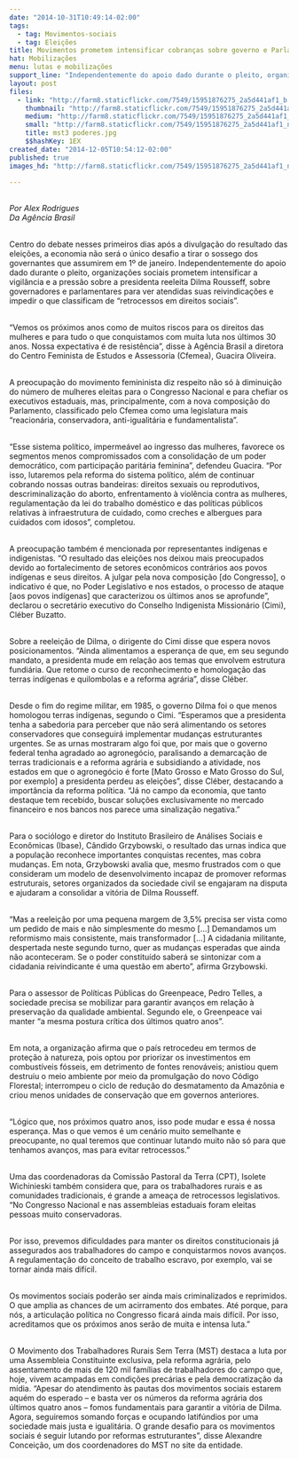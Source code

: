 ```yaml
---
date: "2014-10-31T10:49:14-02:00"
tags:
  - tag: Movimentos-sociais
  - tag: Eleições
title: Movimentos prometem intensificar cobranças sobre governo e Parlamento
hat: Mobilizações
menu: lutas e mobilizações
support_line: "Independentemente do apoio dado durante o pleito, organizações sociais prometem intensificar a vigilância e a pressão sobre a presidenta reeleita Dilma Rousseff, sobre governadores e parlamentares para evitar “retrocessos em direitos sociais”."
layout: post
files:
  - link: "http://farm8.staticflickr.com/7549/15951876275_2a5d441af1_b.jpg"
    thumbnail: "http://farm8.staticflickr.com/7549/15951876275_2a5d441af1_t.jpg"
    medium: "http://farm8.staticflickr.com/7549/15951876275_2a5d441af1_z.jpg"
    small: "http://farm8.staticflickr.com/7549/15951876275_2a5d441af1_n.jpg"
    title: mst3 poderes.jpg
    $$hashKey: 1EX
created_date: "2014-12-05T10:54:12-02:00"
published: true
images_hd: "http://farm8.staticflickr.com/7549/15951876275_2a5d441af1_n.jpg"

---
```

<p><br />
<em>Por Alex Rodrigues<br />
Da Ag&ecirc;ncia Brasil</em><br />
&nbsp;</p>

<p>Centro do debate nesses primeiros dias ap&oacute;s a divulga&ccedil;&atilde;o do resultado das elei&ccedil;&otilde;es, a economia n&atilde;o ser&aacute; o &uacute;nico desafio a tirar o sossego dos governantes que assumirem em 1&ordm; de janeiro. Independentemente do apoio dado durante o pleito, organiza&ccedil;&otilde;es sociais prometem intensificar a vigil&acirc;ncia e a press&atilde;o sobre a presidenta reeleita Dilma Rousseff, sobre governadores e parlamentares para ver atendidas suas reivindica&ccedil;&otilde;es e impedir o que classificam de &ldquo;retrocessos em direitos sociais&rdquo;.</p>

<p><br />
&ldquo;Vemos os pr&oacute;ximos anos como de muitos riscos para os direitos das mulheres e para tudo o que conquistamos com muita luta nos &uacute;ltimos 30 anos. Nossa expectativa &eacute; de resist&ecirc;ncia&rdquo;, disse &agrave; Ag&ecirc;ncia Brasil a diretora do Centro Feminista de Estudos e Assessoria (Cfemea), Guacira Oliveira.<br />
&nbsp;</p>

<p>A preocupa&ccedil;&atilde;o do movimento femininista diz respeito n&atilde;o s&oacute; &agrave; diminui&ccedil;&atilde;o do n&uacute;mero de mulheres eleitas para o Congresso Nacional e para chefiar os executivos estaduais, mas, principalmente, com a nova composi&ccedil;&atilde;o do Parlamento, classificado pelo Cfemea como uma legislatura mais &ldquo;reacion&aacute;ria, conservadora, anti-igualit&aacute;ria e fundamentalista&rdquo;.</p>

<p><br />
&ldquo;Esse sistema pol&iacute;tico, imperme&aacute;vel ao ingresso das mulheres, favorece os segmentos menos compromissados com a consolida&ccedil;&atilde;o de um poder democr&aacute;tico, com participa&ccedil;&atilde;o parit&aacute;ria feminina&rdquo;, defendeu Guacira. &ldquo;Por isso, lutaremos pela reforma do sistema pol&iacute;tico, al&eacute;m de continuar cobrando nossas outras bandeiras: direitos sexuais ou reprodutivos, descriminaliza&ccedil;&atilde;o do aborto, enfrentamento &agrave; viol&ecirc;ncia contra as mulheres, regulamenta&ccedil;&atilde;o da lei do trabalho dom&eacute;stico e das pol&iacute;ticas p&uacute;blicos relativas &agrave; infraestrutura de cuidado, como creches e albergues para cuidados com idosos&rdquo;, completou.</p>

<p><br />
A preocupa&ccedil;&atilde;o tamb&eacute;m &eacute; mencionada por representantes ind&iacute;genas e indigenistas. &ldquo;O resultado das elei&ccedil;&otilde;es nos deixou mais preocupados devido ao fortalecimento de setores econ&ocirc;micos contr&aacute;rios aos povos ind&iacute;genas e seus direitos. A julgar pela nova composi&ccedil;&atilde;o [do Congresso], o indicativo &eacute; que, no Poder Legislativo e nos estados, o processo de ataque [aos povos ind&iacute;genas] que caracterizou os &uacute;ltimos anos se aprofunde&rdquo;, declarou o secret&aacute;rio executivo do Conselho Indigenista Mission&aacute;rio (Cimi), Cl&eacute;ber Buzatto.</p>

<p><br />
Sobre a reelei&ccedil;&atilde;o de Dilma, o dirigente do Cimi disse que espera novos posicionamentos. &ldquo;Ainda alimentamos a esperan&ccedil;a de que, em seu segundo mandato, a presidenta mude em rela&ccedil;&atilde;o aos temas que envolvem estrutura fundi&aacute;ria. Que retome o curso de reconhecimento e homologa&ccedil;&atilde;o das terras ind&iacute;genas e quilombolas e a reforma agr&aacute;ria&rdquo;, disse Cl&eacute;ber.</p>

<p><br />
Desde o fim do regime militar, em 1985, o governo Dilma foi o que menos homologou terras ind&iacute;genas, segundo o Cimi. &ldquo;Esperamos que a presidenta tenha a sabedoria para perceber que n&atilde;o ser&aacute; alimentando os setores conservadores que conseguir&aacute; implementar mudan&ccedil;as estruturantes urgentes. Se as urnas mostraram algo foi que, por mais que o governo federal tenha agradado ao agroneg&oacute;cio, paralisando a demarca&ccedil;&atilde;o de terras tradicionais e a reforma agr&aacute;ria e subsidiando a atividade, nos estados em que o agroneg&oacute;cio &eacute; forte [Mato Grosso e Mato Grosso do Sul, por exemplo] a presidenta perdeu as elei&ccedil;&otilde;es&rdquo;, disse Cl&eacute;ber, destacando a import&acirc;ncia da reforma pol&iacute;tica. &ldquo;J&aacute; no campo da economia, que tanto destaque tem recebido, buscar solu&ccedil;&otilde;es exclusivamente no mercado financeiro e nos bancos nos parece uma sinaliza&ccedil;&atilde;o negativa.&rdquo;</p>

<p><br />
Para o soci&oacute;logo e diretor do Instituto Brasileiro de An&aacute;lises Sociais e Econ&ocirc;micas (Ibase), C&acirc;ndido Grzybowski, o resultado das urnas indica que a popula&ccedil;&atilde;o reconhece importantes conquistas recentes, mas cobra mudan&ccedil;as. Em nota, Grzybowski avalia que, mesmo frustrados com o que consideram um modelo de desenvolvimento incapaz de promover reformas estruturais, setores organizados da sociedade civil se engajaram na disputa e ajudaram a consolidar a vit&oacute;ria de Dilma Rousseff.</p>

<p><br />
&ldquo;Mas a reelei&ccedil;&atilde;o por uma pequena margem de 3,5% precisa ser vista como um pedido de mais e n&atilde;o simplesmente do mesmo [&hellip;] Demandamos um reformismo mais consistente, mais transformador [&hellip;] A cidadania militante, despertada neste segundo turno, quer as mudan&ccedil;as esperadas que ainda n&atilde;o aconteceram. Se o poder constitu&iacute;do saber&aacute; se sintonizar com a cidadania reivindicante &eacute; uma quest&atilde;o em aberto&rdquo;, afirma Grzybowski.</p>

<p><br />
Para o assessor de Pol&iacute;ticas P&uacute;blicas do Greenpeace, Pedro Telles, a sociedade precisa se mobilizar para garantir avan&ccedil;os em rela&ccedil;&atilde;o &agrave; preserva&ccedil;&atilde;o da qualidade ambiental. Segundo ele, o Greenpeace vai manter &ldquo;a mesma postura cr&iacute;tica dos &uacute;ltimos quatro anos&rdquo;.<br />
&nbsp;</p>

<p>Em nota, a organiza&ccedil;&atilde;o afirma que o pa&iacute;s retrocedeu em termos de prote&ccedil;&atilde;o &agrave; natureza, pois optou por priorizar os investimentos em combust&iacute;veis f&oacute;sseis, em detrimento de fontes renov&aacute;veis; anistiou quem destruiu o meio ambiente por meio da promulga&ccedil;&atilde;o do novo C&oacute;digo Florestal; interrompeu o ciclo de redu&ccedil;&atilde;o do desmatamento da Amaz&ocirc;nia e criou menos unidades de conserva&ccedil;&atilde;o que em governos anteriores.<br />
&nbsp;</p>

<p>&ldquo;L&oacute;gico que, nos pr&oacute;ximos quatro anos, isso pode mudar e essa &eacute; nossa esperan&ccedil;a. Mas o que vemos &eacute; um cen&aacute;rio muito semelhante e preocupante, no qual teremos que continuar lutando muito n&atilde;o s&oacute; para que tenhamos avan&ccedil;os, mas para evitar retrocessos.&rdquo;</p>

<p><br />
Uma das coordenadoras da Comiss&atilde;o Pastoral da Terra (CPT), Isolete Wichinieski tamb&eacute;m considera que, para os trabalhadores rurais e as comunidades tradicionais, &eacute; grande a amea&ccedil;a de retrocessos legislativos. &ldquo;No Congresso Nacional e nas assembleias estaduais foram eleitas pessoas muito conservadoras.<br />
&nbsp;</p>

<p>Por isso, prevemos dificuldades para manter os direitos constitucionais j&aacute; assegurados aos trabalhadores do campo e conquistarmos novos avan&ccedil;os. A regulamenta&ccedil;&atilde;o do conceito de trabalho escravo, por exemplo, vai se tornar ainda mais dif&iacute;cil.<br />
&nbsp;</p>

<p>Os movimentos sociais poder&atilde;o ser ainda mais criminalizados e reprimidos. O que amplia as chances de um acirramento dos embates. At&eacute; porque, para n&oacute;s, a articula&ccedil;&atilde;o pol&iacute;tica no Congresso ficar&aacute; ainda mais dif&iacute;cil. Por isso, acreditamos que os pr&oacute;ximos anos ser&atilde;o de muita e intensa luta.&rdquo;</p>

<p><br />
O Movimento dos Trabalhadores Rurais Sem Terra (MST) destaca a luta por uma Assembleia Constituinte exclusiva, pela reforma agr&aacute;ria, pelo assentamento de mais de 120 mil fam&iacute;lias de trabalhadores do campo que, hoje, vivem acampadas em condi&ccedil;&otilde;es prec&aacute;rias e pela democratiza&ccedil;&atilde;o da m&iacute;dia. &ldquo;Apesar do atendimento &agrave;s pautas dos movimentos sociais estarem aqu&eacute;m do esperado &ndash; e basta ver os n&uacute;meros da reforma agr&aacute;ria dos &uacute;ltimos quatro anos &ndash; fomos fundamentais para garantir a vit&oacute;ria de Dilma. Agora, seguiremos somando for&ccedil;as e ocupando latif&uacute;ndios por uma sociedade mais justa e igualit&aacute;ria. O grande desafio para os movimentos sociais &eacute; seguir lutando por reformas estruturantes&rdquo;, disse Alexandre Concei&ccedil;&atilde;o, um dos coordenadores do MST no site da entidade.</p>
